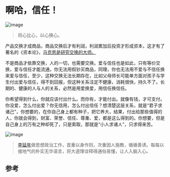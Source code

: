 # 啊哈，信任！

![image](https://user-images.githubusercontent.com/101647543/158390370-15713185-b87a-415f-80f7-73c64713228c.png)
> 将心比心，以心换心。

产品交换才成商品，商品交换后才有利润，利润累加后投资才形成资本，这才有了著名的《资本论》，[马克思是研究交换的大师。](https://mp.weixin.qq.com/s?__biz=MjM5NDU0Mjk2MQ==&amp;mid=2651768912&amp;idx=1&amp;sn=dbad31016922dad797af275a99220152&amp;chksm=bd7c4c4e8a0bc55897ecb46757c17d703f9b751485c6121de95d5d8c9d78cbb127c9f6970a84&amp;scene=21)

不是商品才依靠交换，人的一切，也需要交换。爱与信任也是如此，只有等价交换，爱与信任才能流通，你无法用假钞买商品，同理，你也无法用不爱与不信任换来爱与信任，至少，这种交换无法长期存在，比如父母师长可能单方面对孩子与学生付出爱与信任，得不到回报，但这种关系注定不健康，消耗很快，持久不了。长期的、健康的人与人的关系，必然是用爱换爱，用信任换信任。

你希望得到什么，你就应该付出什么。而你有，才能付出。就像有钱，才可支付。你没爱，怎么付出爱？你无信用，怎么付出信任？想清楚这层关系，就是“君子求诸己”，你想要的，在你自己身上都有种子，把它养大，结果，付出给那些值得的人，你就会得到，财富、荣誉、信任、尊重、爱，都是这么得到的。你想要，但是自己身上的万有之种却死了，只是索取，那就是“小人求诸人”，只求得来苦。

![image](https://user-images.githubusercontent.com/101647543/158390626-719a3cef-f6ab-4dfe-88c7-7adef533875e.png)
> [李延年](http://www.nnnews.net/yaowen/p/3095780.html)做思想政治工作，首重以身作则，次重因人施教，循循善诱。每每以接地气的朴实无华语言，将大道理诠释得通俗易懂，让人入脑入心。

## 参考

